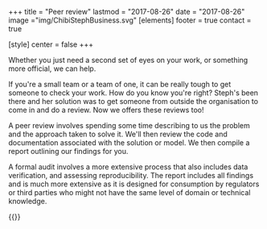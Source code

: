+++
title = "Peer review"
lastmod = "2017-08-26"
date = "2017-08-26"
image ="img/ChibiStephBusiness.svg"
[elements]
  footer = true
  contact = true

[style]
  center = false
+++

Whether you just need a second set of eyes on your work, or something more official, we can help. 

If you're a small team or a team of one, it can be really tough to get someone to check your work. How do you know you're right? Steph's been there and her solution was to get someone from outside the organisation to come in and do a review. Now we offers these reviews too!

A peer review involves spending some time describing to us the problem and the approach taken to solve it. We'll then review the code and documentation associated with the solution or model. We then compile a report outlining our findings for you.

A formal audit involves a more extensive process that also includes data verification, and assessing reproducibility. The report includes all findings and is much more extensive as it is designed for consumption by regulators or third parties who might not have the same level of domain or technical knowledge.

{{<btn href="//itsalocke.com/#contact" msg="Get a peer review">}}